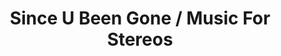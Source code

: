 ---
ee_id: '4240'
site: '1'
type: '2'
long_id: 2013-197 Since U Been Gone / Music For Stereos
url: 2013-197-since-u-been-gone-music-for-stereos
title: Since U Been Gone / Music For Stereos
year: '2013'
medium: Bang & Olufsen Beosound 9000, Bang & Olufsen BeoLab 6000, Since U Been Gone
  (2010) Compact Discs
commission:
add_credit:
dims: 128 x 135 x 50
pitch: "​“Combo” version of a past series &amp; performance."
ps:
live_url:
related: "[4196] [2010-025-music-for-stereos] 2010-025 Music For Stereos"
youtube:
imgs: since-u-been-gone-2013-197-install-Heart-01-database-SM.jpg,since-u-been-gone-2013-197-detail-Heart-01-database-SM.jpg
subheading:
year2: '2013'
download:
add_credits:
related_code:
layout: things-i-made
---